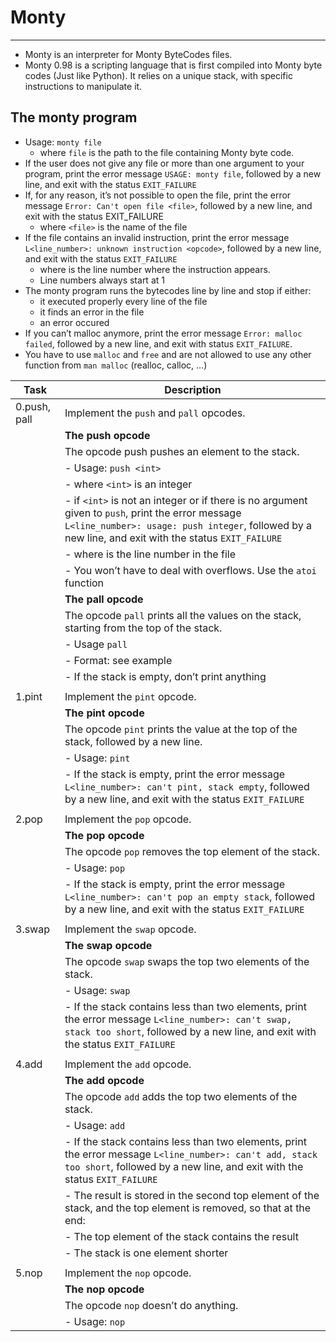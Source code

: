 # Monty
---
- Monty is an interpreter for Monty ByteCodes files.
- Monty 0.98 is a scripting language that is first compiled into Monty byte codes (Just like Python). It relies on a unique stack, with specific instructions to manipulate it. 

## The monty program

- Usage: `monty file`
  - where `file` is the path to the file containing Monty byte code.
- If the user does not give any file or more than one argument to your program, print the error message `USAGE: monty file`, followed by a new line, and exit with the status `EXIT_FAILURE`
- If, for any reason, it’s not possible to open the file, print the error message `Error: Can't open file <file>`, followed by a new line, and exit with the status EXIT_FAILURE
  - where `<file>` is the name of the file
- If the file contains an invalid instruction, print the error message `L<line_number>: unknown instruction <opcode>`, followed by a new line, and exit with the status `EXIT_FAILURE`
  - where is the line number where the instruction appears.
  - Line numbers always start at 1
- The monty program runs the bytecodes line by line and stop if either:
  - it executed properly every line of the file
  - it finds an error in the file
  - an error occured
- If you can’t malloc anymore, print the error message `Error: malloc failed`, followed by a new line, and exit with status `EXIT_FAILURE`.
- You have to use `malloc` and `free` and are not allowed to use any other function from `man malloc` (realloc, calloc, …)


Task | Description
------- | -------
0.push, pall | Implement the `push` and `pall` opcodes.
 || **The push opcode**
 || The opcode push pushes an element to the stack.
 ||  - Usage: `push <int>`
 ||    - where `<int>` is an integer
 ||  - if `<int>` is not an integer or if there is no argument given to `push`, print the error message `L<line_number>: usage: push integer`, followed by a new line, and exit with the status `EXIT_FAILURE`
 ||    - where is the line number in the file
 ||  - You won’t have to deal with overflows. Use the `atoi` function
 || **The pall opcode**
 || The opcode `pall` prints all the values on the stack, starting from the top of the stack.
 ||  - Usage `pall`
 ||  - Format: see example
 ||  - If the stack is empty, don’t print anything
 || 
1.pint | Implement the `pint` opcode.
 || **The pint opcode**
 || The opcode `pint` prints the value at the top of the stack, followed by a new line.
 ||   - Usage: `pint`
 ||   - If the stack is empty, print the error message `L<line_number>: can't pint, stack empty`, followed by a new line, and exit with the status `EXIT_FAILURE`
 || 
2.pop | Implement the `pop` opcode.
 || **The pop opcode**
 || The opcode `pop` removes the top element of the stack.
 ||   - Usage: `pop`
 ||   - If the stack is empty, print the error message `L<line_number>: can't pop an empty stack`, followed by a new line, and exit with the status `EXIT_FAILURE`
 || 
3.swap | Implement the `swap` opcode.
 || **The swap opcode**
 || The opcode `swap` swaps the top two elements of the stack.
 ||   - Usage: `swap`
 ||   - If the stack contains less than two elements, print the error message `L<line_number>: can't swap, stack too short`, followed by a new line, and exit with the status `EXIT_FAILURE` 
 || 
4.add |  Implement the `add` opcode.
 || **The add opcode**
 || The opcode `add` adds the top two elements of the stack.
 ||   - Usage: `add`
 ||   - If the stack contains less than two elements, print the error message `L<line_number>: can't add, stack too short`, followed by a new line, and exit with the status `EXIT_FAILURE`
 ||   - The result is stored in the second top element of the stack, and the top element is removed, so that at the end:
 ||         - The top element of the stack contains the result
 ||         - The stack is one element shorter
 || 
5.nop | Implement the `nop` opcode.
 || **The nop opcode**
 || The opcode `nop` doesn’t do anything.
 ||   - Usage: `nop`

